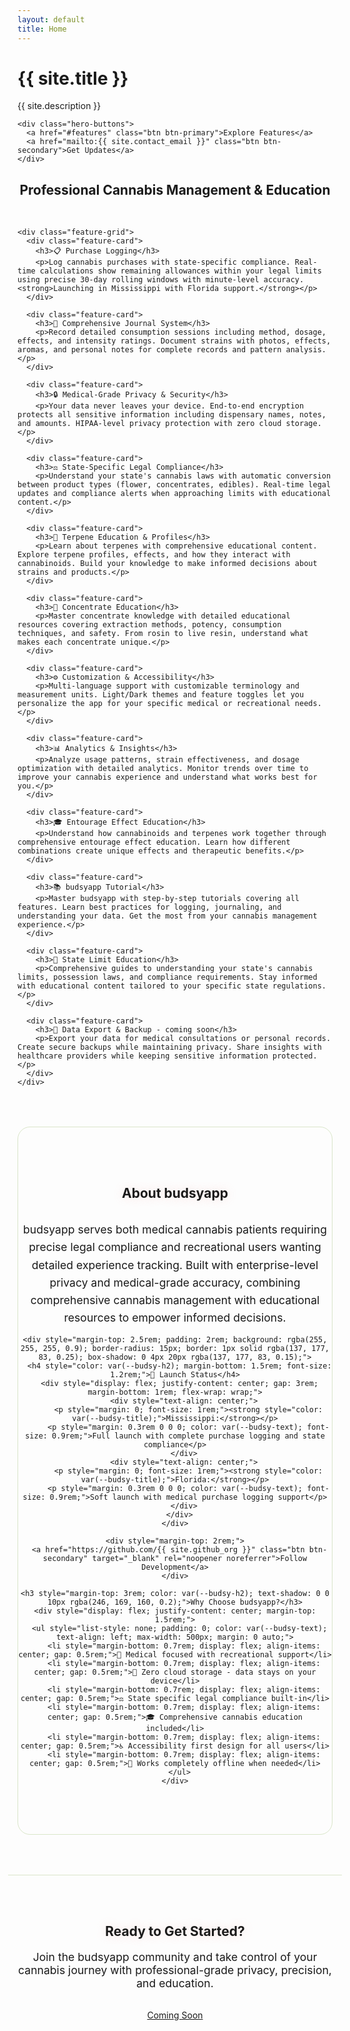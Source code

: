 ```yaml
---
layout: default
title: Home
---
```


<div class="hero">
  <div class="wrapper">
    <h1 class="hero-title">{{ site.title }}</h1>
    <p class="hero-tagline">{{ site.description }}</p>
    
    <div class="hero-buttons">
      <a href="#features" class="btn btn-primary">Explore Features</a>
      <a href="mailto:{{ site.contact_email }}" class="btn btn-secondary">Get Updates</a>
    </div>
  </div>
</div>

<div class="features" id="features">
  <div class="wrapper">
    <h2 style="text-align: center; margin-bottom: 3rem; color: var(--budsy-h2);">Professional Cannabis Management & Education</h2>
    
    <div class="feature-grid">
      <div class="feature-card">
        <h3>📋 Purchase Logging</h3>
        <p>Log cannabis purchases with state-specific compliance. Real-time calculations show remaining allowances within your legal limits using precise 30-day rolling windows with minute-level accuracy. <strong>Launching in Mississippi with Florida support.</strong></p>
      </div>
      
      <div class="feature-card">
        <h3>📖 Comprehensive Journal System</h3>
        <p>Record detailed consumption sessions including method, dosage, effects, and intensity ratings. Document strains with photos, effects, aromas, and personal notes for complete records and pattern analysis.</p>
      </div>
      
      <div class="feature-card">
        <h3>🔒 Medical-Grade Privacy & Security</h3>
        <p>Your data never leaves your device. End-to-end encryption protects all sensitive information including dispensary names, notes, and amounts. HIPAA-level privacy protection with zero cloud storage.</p>
      </div>
      
      <div class="feature-card">
        <h3>⚖️ State-Specific Legal Compliance</h3>
        <p>Understand your state's cannabis laws with automatic conversion between product types (flower, concentrates, edibles). Real-time legal updates and compliance alerts when approaching limits with educational content.</p>
      </div>
      
      <div class="feature-card">
        <h3>🌿 Terpene Education & Profiles</h3>
        <p>Learn about terpenes with comprehensive educational content. Explore terpene profiles, effects, and how they interact with cannabinoids. Build your knowledge to make informed decisions about strains and products.</p>
      </div>
      
      <div class="feature-card">
        <h3>🧪 Concentrate Education</h3>
        <p>Master concentrate knowledge with detailed educational resources covering extraction methods, potency, consumption techniques, and safety. From rosin to live resin, understand what makes each concentrate unique.</p>
      </div>
      
      <div class="feature-card">
        <h3>⚙️ Customization & Accessibility</h3>
        <p>Multi-language support with customizable terminology and measurement units. Light/Dark themes and feature toggles let you personalize the app for your specific medical or recreational needs.</p>
      </div>
      
      <div class="feature-card">
        <h3>📊 Analytics & Insights</h3>
        <p>Analyze usage patterns, strain effectiveness, and dosage optimization with detailed analytics. Monitor trends over time to improve your cannabis experience and understand what works best for you.</p>
      </div>
      
      <div class="feature-card">
        <h3>🎓 Entourage Effect Education</h3>
        <p>Understand how cannabinoids and terpenes work together through comprehensive entourage effect education. Learn how different combinations create unique effects and therapeutic benefits.</p>
      </div>
      
      <div class="feature-card">
        <h3>📚 budsyapp Tutorial</h3>
        <p>Master budsyapp with step-by-step tutorials covering all features. Learn best practices for logging, journaling, and understanding your data. Get the most from your cannabis management experience.</p>
      </div>
      
      <div class="feature-card">
        <h3>📖 State Limit Education</h3>
        <p>Comprehensive guides to understanding your state's cannabis limits, possession laws, and compliance requirements. Stay informed with educational content tailored to your specific state regulations.</p>
      </div>
      
      <div class="feature-card">
        <h3>🔄 Data Export & Backup - coming soon</h3>
        <p>Export your data for medical consultations or personal records. Create secure backups while maintaining privacy. Share insights with healthcare providers while keeping sensitive information protected.</p>
      </div>
    </div>
  </div>
</div>

<div style="background: var(--budsy-cream); padding: 4rem 0; margin-top: 4rem; border-radius: 20px; border: 1px solid rgba(137, 177, 83, 0.3);">
  <div class="wrapper" style="text-align: center;">
    <h2 style="color: var(--budsy-h2); text-shadow: 0 0 15px rgba(246, 169, 160, 0.3); margin-bottom: 2rem;">About budsyapp</h2>
    <p style="font-size: 1.1rem; max-width: 700px; margin: 0 auto; line-height: 1.6; color: var(--budsy-text);">
      budsyapp serves both medical cannabis patients requiring precise legal compliance and recreational users wanting detailed experience tracking. Built with enterprise-level privacy and medical-grade accuracy, combining comprehensive cannabis management with educational resources to empower informed decisions.
    </p>
    
    <div style="margin-top: 2.5rem; padding: 2rem; background: rgba(255, 255, 255, 0.9); border-radius: 15px; border: 1px solid rgba(137, 177, 83, 0.25); box-shadow: 0 4px 20px rgba(137, 177, 83, 0.15);">
      <h4 style="color: var(--budsy-h2); margin-bottom: 1.5rem; font-size: 1.2rem;">🚀 Launch Status</h4>
      <div style="display: flex; justify-content: center; gap: 3rem; margin-bottom: 1rem; flex-wrap: wrap;">
        <div style="text-align: center;">
          <p style="margin: 0; font-size: 1rem;"><strong style="color: var(--budsy-title);">Mississippi:</strong></p>
          <p style="margin: 0.3rem 0 0 0; color: var(--budsy-text); font-size: 0.9rem;">Full launch with complete purchase logging and state compliance</p>
        </div>
        <div style="text-align: center;">
          <p style="margin: 0; font-size: 1rem;"><strong style="color: var(--budsy-title);">Florida:</strong></p>
          <p style="margin: 0.3rem 0 0 0; color: var(--budsy-text); font-size: 0.9rem;">Soft launch with medical purchase logging support</p>
        </div>
      </div>
    </div>
    
    <div style="margin-top: 2rem;">
      <a href="https://github.com/{{ site.github_org }}" class="btn btn-secondary" target="_blank" rel="noopener noreferrer">Follow Development</a>
    </div>
    
    <h3 style="margin-top: 3rem; color: var(--budsy-h2); text-shadow: 0 0 10px rgba(246, 169, 160, 0.2);">Why Choose budsyapp?</h3>
    <div style="display: flex; justify-content: center; margin-top: 1.5rem;">
      <ul style="list-style: none; padding: 0; color: var(--budsy-text); text-align: left; max-width: 500px; margin: 0 auto;">
        <li style="margin-bottom: 0.7rem; display: flex; align-items: center; gap: 0.5rem;">🏥 Medical focused with recreational support</li>
        <li style="margin-bottom: 0.7rem; display: flex; align-items: center; gap: 0.5rem;">🔐 Zero cloud storage - data stays on your device</li>
        <li style="margin-bottom: 0.7rem; display: flex; align-items: center; gap: 0.5rem;">⚖️ State specific legal compliance built-in</li>
        <li style="margin-bottom: 0.7rem; display: flex; align-items: center; gap: 0.5rem;">🎓 Comprehensive cannabis education included</li>
        <li style="margin-bottom: 0.7rem; display: flex; align-items: center; gap: 0.5rem;">♿ Accessibility first design for all users</li>
        <li style="margin-bottom: 0.7rem; display: flex; align-items: center; gap: 0.5rem;">📱 Works completely offline when needed</li>
      </ul>
    </div>
  </div>
</div>

<div style="text-align: center; padding: 3rem 0; background: linear-gradient(135deg, var(--budsy-cream) 0%, #F5F1E8 100%); color: var(--budsy-text); margin: 4rem -15px 0 -15px; border-top: 1px solid rgba(137, 177, 83, 0.3);">
  <div class="wrapper">
    <h2 style="color: var(--budsy-h2); text-shadow: 0 0 15px rgba(246, 169, 160, 0.3);">Ready to Get Started?</h2>
    <p style="font-size: 1.1rem; margin-bottom: 2rem;">Join the budsyapp community and take control of your cannabis journey with professional-grade privacy, precision, and education.</p>
    <a href="#features" class="btn btn-primary">Coming Soon</a>
  </div>
</div>